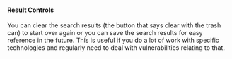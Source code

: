 #### Result Controls

You can clear the search results (the button that says clear with the trash can) to start over again or you can save the search results for easy reference in the future. This is useful if you do a lot of work with specific technologies and regularly need to deal with vulnerabilities relating to that.